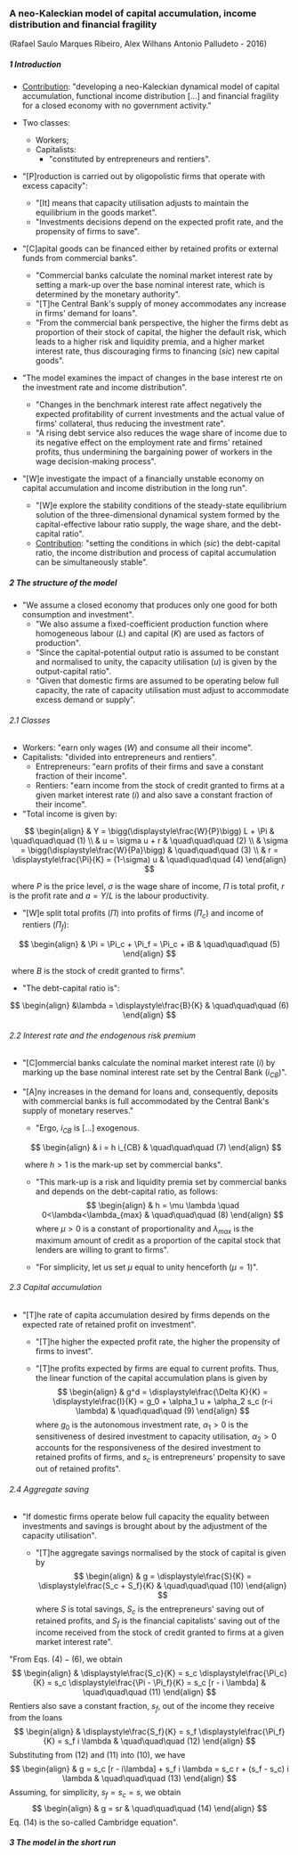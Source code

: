 ### A neo-Kaleckian model of capital accumulation, income distribution and financial fragility

(Rafael Saulo Marques Ribeiro, Alex Wilhans Antonio Palludeto - 2016)

##### 1 Introduction

- <u>Contribution</u>: "developing a neo-Kaleckian dynamical model of capital accumulation, functional income distribution [...] and financial fragility for a closed economy with no government activity."

- Two classes:
  - Workers;
  - Capitalists:
    - "constituted by entrepreneurs and rentiers".
- "[P]roduction is carried out by oligopolistic firms that operate with excess capacity":
  - "[It] means that capacity utilisation adjusts to maintain the equilibrium in the goods market".
  - "Investments decisions depend on the expected profit rate, and the propensity of firms to save".
- "[C]apital goods can be financed either by retained profits or external funds from commercial banks".
  - "Commercial banks calculate the nominal market interest rate by setting a mark-up over the base nominal interest rate, which is determined by the monetary authority".
  - "[T]he Central Bank's supply of money accommodates any increase in firms' demand for loans".
  - "From the commercial bank perspective, the higher the firms debt as proportion of their stock of capital, the higher the default risk, which leads to a higher risk and liquidity premia, and a higher market interest rate, thus discouraging firms to financing (*sic*) new capital goods".

- "The model examines the impact of changes in the base interest rte on the investment rate and income distribution".
  - "Changes in the benchmark interest rate affect negatively the expected profitability of current investments and the actual value of firms' collateral, thus reducing the investment rate".
  - "A rising debt service also reduces the wage share of income due to its negative effect on the employment rate and firms' retained profits, thus undermining the bargaining power of workers in the wage decision-making process".
- "[W]e investigate the impact of a financially unstable economy on capital accumulation and income distribution in the long run".
  - "[W]e explore the stability conditions of the steady-state equilibrium solution of the three-dimensional dynamical system formed by the capital-effective labour ratio supply, the wage share, and the debt-capital ratio".
  - <u>Contribution</u>: "setting the conditions in which (*sic*) the debt-capital ratio, the income distribution and process of capital accumulation can be simultaneously stable".

##### 2 The structure of the model

- "We assume a closed economy that produces only one good for both consumption and investment".
  - "We also assume a fixed-coefficient production function where homogeneous labour ($L$) and capital ($K$) are used as factors of production".
  - "Since the capital-potential output ratio is assumed to be constant and normalised to unity, the capacity utilisation ($u$) is given by the output-capital ratio".
  - "Given that domestic firms are assumed to be operating below full capacity, the rate of capacity utilisation must adjust to accommodate excess demand or supply".

###### 2.1 Classes

- Workers: "earn only wages ($W$) and consume all their income".
- Capitalists: "divided into entrepreneurs and rentiers".
  - Entrepreneurs: "earn profits of their firms and save a constant fraction of their income".
  - Rentiers: "earn income from the stock of credit granted to firms at a given market interest rate ($i$) and also save a constant fraction of their income".
- "Total income is given by:

$$
\begin{align}
& Y = \bigg(\displaystyle\frac{W}{P}\bigg) L + \Pi & \quad\quad\quad (1) \\
& u = \sigma u + r & \quad\quad\quad (2) \\
& \sigma = \bigg(\displaystyle\frac{W}{Pa}\bigg) & \quad\quad\quad (3) \\
& r = \displaystyle\frac{\Pi}{K} = (1-\sigma) u & \quad\quad\quad (4)
\end{align}
$$

​		where $P$ is the price level, $\sigma$ is the wage share of income, $\Pi$ is total profit, $r$ is the profit rate and $a = Y/L$ is the labour productivity.

- "[W]e split total profits ($\Pi$) into profits of firms ($\Pi_c$) and income of rentiers ($\Pi_f$):

$$
\begin{align}
& \Pi = \Pi_c + \Pi_f = \Pi_c + iB & \quad\quad\quad (5)
\end{align}
$$

​		where $B$ is the stock of credit granted to firms".

- "The debt-capital ratio is":

$$
\begin{align}
&\lambda = \displaystyle\frac{B}{K} & \quad\quad\quad (6)
\end{align}
$$

###### 2.2 Interest rate and the endogenous risk premium

- "[C]ommercial banks calculate the nominal market interest rate ($i$) by marking up the base nominal interest rate set by the Central Bank ($i_{CB}$)".

- "[A]ny increases in the demand for loans and, consequently, deposits with commercial banks is full accommodated by the Central Bank's supply of monetary reserves."

  - "Ergo, $i_{CB}$ is [...] exogenous.

  $$
  \begin{align}
  & i = h i_{CB} & \quad\quad\quad (7)
  \end{align}
  $$

  ​		where $h>1$ is the mark-up set by commercial banks". 

  - "This mark-up is a risk and liquidity premia set by commercial banks and depends on the debt-capital ratio, as follows:
    $$
    \begin{align}
    & h = \mu \lambda \quad 0<\lambda<\lambda_{max} & \quad\quad\quad (8)
    \end{align}
    $$
    where $\mu>0$ is a constant of proportionality and $\lambda_{max}$ is the maximum amount of credit as a proportion  of the capital stock that lenders are willing to grant to firms".

  - "For simplicity, let us set $\mu$ equal to unity henceforth ($\mu = 1$)".

###### 2.3 Capital accumulation

- "[T]he rate of capita accumulation desired by firms depends on the expected rate of retained profit on investment".

  - "[T]he higher the expected profit rate, the higher the propensity of firms to invest".

  - "[T]he profits expected by firms are equal to current profits. Thus, the linear function of the capital accumulation plans is given by
    $$
    \begin{align}
    & g^d = \displaystyle\frac{\Delta K}{K} = \displaystyle\frac{I}{K} = g_0 + \alpha_1 u + \alpha_2 s_c (r-i \lambda) & \quad\quad\quad (9)
    \end{align}
    $$
    where $g_0$ is the autonomous investment rate, $\alpha_1 > 0$ is the sensitiveness of desired investment to capacity utilisation, $\alpha_2 > 0$ accounts for the responsiveness of the desired investment to retained profits of firms, and $s_c$ is entrepreneurs' propensity to save out of retained profits".

###### 2.4 Aggregate saving

- "If domestic firms operate below full capacity the equality between investments and savings is brought about by the adjustment of the capacity utilisation".

  - "[T]he aggregate savings normalised by the stock of capital is given by
    $$
    \begin{align}
    & g = \displaystyle\frac{S}{K} = \displaystyle\frac{S_c + S_f}{K}
    & \quad\quad\quad (10)
    \end{align}
    $$
    where $S$ is total savings, $S_c$ is the entrepreneurs' saving out of retained profits, and $S_f$ is the financial capitalists' saving out of the income received from the stock of credit granted to firms at a given market interest rate".



"From Eqs. $(4)-(6)$, we obtain
$$
\begin{align}
& \displaystyle\frac{S_c}{K} = 
s_c \displaystyle\frac{\Pi_c}{K} =
s_c \displaystyle\frac{\Pi - \Pi_f}{K} =
s_c [r - i \lambda]
& \quad\quad\quad (11)
\end{align}
$$
Rentiers also save a constant fraction, $s_f$, out of the income they receive from the loans
$$
\begin{align}
& \displaystyle\frac{S_f}{K} =
s_f \displaystyle\frac{\Pi_f}{K} =
s_f i \lambda
& \quad\quad\quad (12)
\end{align}
$$
Substituting from $(12)$ and $(11)$ into $(10)$, we have
$$
\begin{align}
& g = s_c [r - i\lambda] + s_f i \lambda =
s_c r + (s_f - s_c) i \lambda
& \quad\quad\quad (13)
\end{align}
$$
Assuming, for simplicity, $s_f = s_c = s$, we obtain
$$
\begin{align}
& g = sr
& \quad\quad\quad (14)
\end{align}
$$
Eq. $(14)$ is the so-called Cambridge equation".

##### 3 The model in the short run

